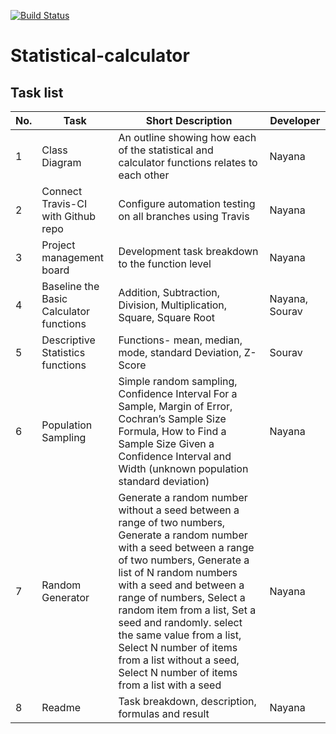 [![Build Status](https://travis-ci.com/nt27web/statistical-calculator.svg?branch=main)](https://travis-ci.com/github/nt27web/statistical-calculator)

# Statistical-calculator

## Task list
No. |Task | Short Description | Developer 
------- | --------------- | ---------- | ----------- | 
1| Class Diagram | An outline showing how each of the statistical and calculator functions relates to each other | Nayana 
2| Connect Travis-CI with Github repo | Configure automation testing on all branches using Travis | Nayana
3| Project management board | Development task breakdown to the function level | Nayana
4| Baseline the Basic Calculator functions | Addition, Subtraction, Division, Multiplication, Square, Square Root | Nayana, Sourav
5| Descriptive Statistics functions | Functions- mean, median, mode, standard Deviation, Z-Score | Sourav
6| Population Sampling | Simple random sampling, Confidence Interval For a Sample, Margin of Error, Cochran’s Sample Size Formula, How to Find a Sample Size Given a Confidence Interval and Width (unknown population standard deviation) | Nayana
7| Random Generator | Generate a random number without a seed between a range of two numbers, Generate a random number with a seed between a range of two numbers, Generate a list of N random numbers with a seed and between a range of numbers, Select a random item from a list, Set a seed and randomly. select the same value from a list, Select N number of items from a list without a seed, Select N number of items from a list with a seed | Nayana
8| Readme | Task breakdown, description, formulas and result | Nayana

	

